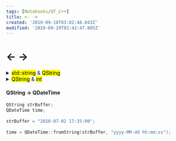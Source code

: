 ```yaml
---
tags: [Notebooks/QT_C++]
title: <- ->
created: '2019-09-18T03:02:48.043Z'
modified: '2019-09-29T02:42:47.805Z'
---
```


# <- ->

<details>
  <summary><mark>std::string</mark> & <mark>QString</mark></summary>
  <markdown>
<mark>std::string</mark> -> <mark>QString</mark>
```cpp
std::string target = QString::fromStdString(source);
```
  </markdown>
</details>


<details>
  <summary><mark>QString</mark> & <mark>int</mark></summary>
  <markdown>
<mark>QString</mark> -> <mark>int</mark>
```cpp
QString source = "12";
int target = source.toInt();
```
  </markdown>
</details>

#### QString -> QDateTime
```cpp
QString strBuffer;  
QDateTime time;  
  
strBuffer = "2010-07-02 17:35:00";  
  
time = QDateTime::fromString(strBuffer, "yyyy-MM-dd hh:mm:ss");  
```

